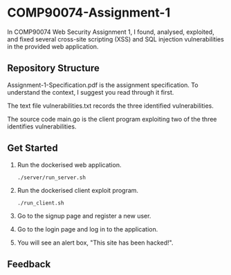 # COMP90074-Assignment-1

In COMP90074 Web Security Assignment 1, I found, analysed, exploited, and fixed several cross-site scripting (XSS) and SQL injection vulnerabilities in the provided web application.

## Repository Structure

Assignment-1-Specification.pdf is the assignment specification. To understand the context, I suggest you read through it first.

The text file vulnerabilities.txt records the three identified vulnerabilities.

The source code main.go is the client program exploiting two of the three identifies vulnerabilities.

## Get Started

1. Run the dockerised web application.

   `./server/run_server.sh`

2. Run the dockerised client exploit program.

   `./run_client.sh`

3. Go to the signup page and register a new user.

4. Go to the login page and log in to the application.

5. You will see an alert box, "This site has been hacked!".

## Feedback
